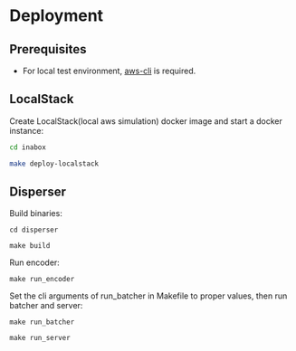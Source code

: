 # Deployment

## Prerequisites

- For local test environment, [aws-cli](https://aws.amazon.com/cn/cli/) is required.

## LocalStack
Create LocalStack(local aws simulation) docker image and start a docker instance:
```bash
cd inabox

make deploy-localstack
```

## Disperser
Build binaries:
```
cd disperser

make build
```
Run encoder:
```
make run_encoder
```
Set the cli arguments of run_batcher in Makefile to proper values, then run batcher and server:
```
make run_batcher

make run_server
```